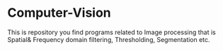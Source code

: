 # Computer-Vision
This is repository you find programs related to Image processing that is Spatial&amp; Frequency domain filtering, Thresholding, Segmentation etc.
